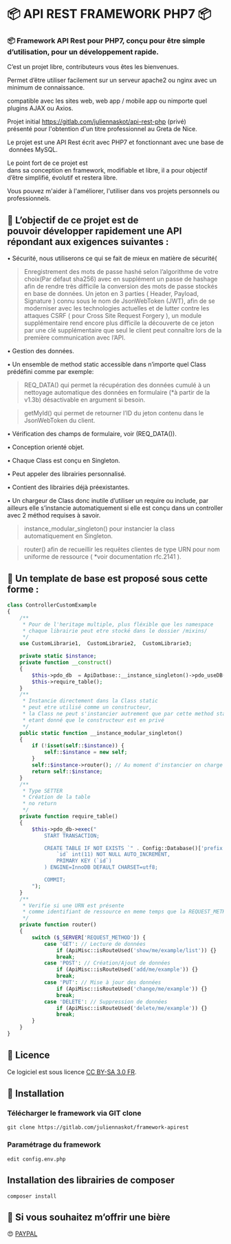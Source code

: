 # 📦 API REST FRAMEWORK PHP7 📦

### 📦 Framework API Rest pour PHP7, conçu pour être simple d’utilisation, pour un développement rapide.

C’est un projet libre, contributeurs vous êtes les bienvenues.

Permet d’être utiliser facilement sur un serveur apache2 ou nginx avec un minimum de connaissance.

compatible avec les sites web, web app / mobile app ou nimporte quel plugins AJAX ou Axios.

Projet initial https://gitlab.com/juliennaskot/api-rest-php (privé) présenté pour l'obtention d'un titre professionnel au Greta de Nice.

Le projet est une API Rest écrit avec PHP7 et fonctionnant avec une base de données MySQL.

Le point fort de ce projet est dans sa conception en framework, modifiable et libre, il a pour objectif d’être simplifié, évolutif et restera libre.

Vous pouvez m'aider à l'améliorer, l'utiliser dans vos projets personnels ou professionnels.


## 📝 L’objectif de ce projet est de pouvoir développer rapidement une API répondant aux exigences suivantes :

• Sécurité, nous utiliserons ce qui se fait de mieux en matière de sécurité(

> Enregistrement des mots de passe hashé selon l’algorithme de votre choix(Par défaut sha256) avec en supplément un passe de hashage afin de rendre très difficile la conversion des mots de passe stockés en base de données.
> Un jeton en 3 parties ( Header, Payload, Signature ) connu sous le nom de JsonWebToken (JWT), afin de se moderniser avec les technologies actuelles et de lutter contre les attaques CSRF ( pour Cross Site Request Forgery ), un module supplémentaire rend encore plus difficile la découverte de ce jeton par une clé supplémentaire que seul le client peut connaître lors de la première communication avec l’API.

• Gestion des données.

• Un ensemble de method static accessible dans n’importe quel Class prédéfini comme par exemple:

> REQ_DATA() qui permet la récupération des données cumulé à un nettoyage automatique des données en formulaire (\*à partir de la v1.3b) désactivable en argument si besoin.

> getMyId() qui permet de retourner l’ID du jeton contenu dans le JsonWebToken du client.

• Vérification des champs de formulaire, voir (REQ_DATA()).

• Conception orienté objet.

• Chaque Class est conçu en Singleton.

• Peut appeler des librairies personnalisé.

• Contient des librairies déjà préexistantes.

• Un chargeur de Class donc inutile d’utiliser un require ou include, par ailleurs elle s’instancie automatiquement si elle est conçu dans un controller avec 2 méthod requises à savoir.

> instance_modular_singleton() pour instancier la class automatiquement en Singleton.

> router() afin de recueillir les requêtes clientes de type URN pour nom uniforme de ressource ( \*voir documentation rfc.2141 ).

## 📝 Un template de base est proposé sous cette forme :

```php
class ControllerCustomExample
{
    /**
     * Pour de l'heritage multiple, plus fléxible que les namespace
     * chaque librairie peut etre stocké dans le dossier /mixins/
     */
    use CustomLibrarie1,  CustomLibrarie2,  CustomLibrarie3;

    private static $instance;
    private function __construct()
    {
        $this->pdo_db  = ApiDatbase::__instance_singleton()->pdo_useDB();
        $this->require_table();
    }
    /**
     * Instancie directement dans la Class static
     * peut etre utilisé comme un constructeur,
     * la Class ne peut s'instancier autrement que par cette method static
     * etant donné que le constructeur est en privé
     */
    public static function __instance_modular_singleton()
    {
        if (!isset(self::$instance)) {
            self::$instance = new self;
        }
        self::$instance->router(); // Au moment d'instancier on charge le router
        return self::$instance;
    }
    /**
     * Type SETTER
     * Création de la table
     * no return
     */
    private function require_table()
    {
        $this->pdo_db->exec("
            START TRANSACTION;

            CREATE TABLE IF NOT EXISTS `" . Config::Database()['prefix'] . "example` (
                `id` int(11) NOT NULL AUTO_INCREMENT,
                PRIMARY KEY (`id`)
            ) ENGINE=InnoDB DEFAULT CHARSET=utf8;

            COMMIT;
        ");
    }
    /**
     * Verifie si une URN est présente
     * comme identifiant de ressource en meme temps que la REQUEST_METHOD
     */
    private function router()
    {
        switch ($_SERVER['REQUEST_METHOD']) {
            case 'GET': // Lecture de données
                if (ApiMisc::isRouteUsed('show/me/example/list')) {}
                break;
            case 'POST': // Création/Ajout de données
                if (ApiMisc::isRouteUsed('add/me/example')) {}
                break;
            case 'PUT': // Mise à jour des données
                if (ApiMisc::isRouteUsed('change/me/example')) {}
                break;
            case 'DELETE': // Suppression de données
                if (ApiMisc::isRouteUsed('delete/me/example')) {}
                break;
        }
    }
}
```

## 🔖 Licence

Ce logiciel est sous licence [CC BY-SA 3.0 FR](/LICENSE.md).

## 🚚 Installation


### Télécharger le framework via GIT clone
```
git clone https://gitlab.com/juliennaskot/framework-apirest
```

### Paramétrage du framework
```
edit config.env.php
```

## Installation des librairies de composer
```
composer install
```


## 🍺 Si vous souhaitez m’offrir une bière


😍 [PAYPAL](https://www.paypal.com/paypalme/Julien06100?locale.x=fr_FR)

